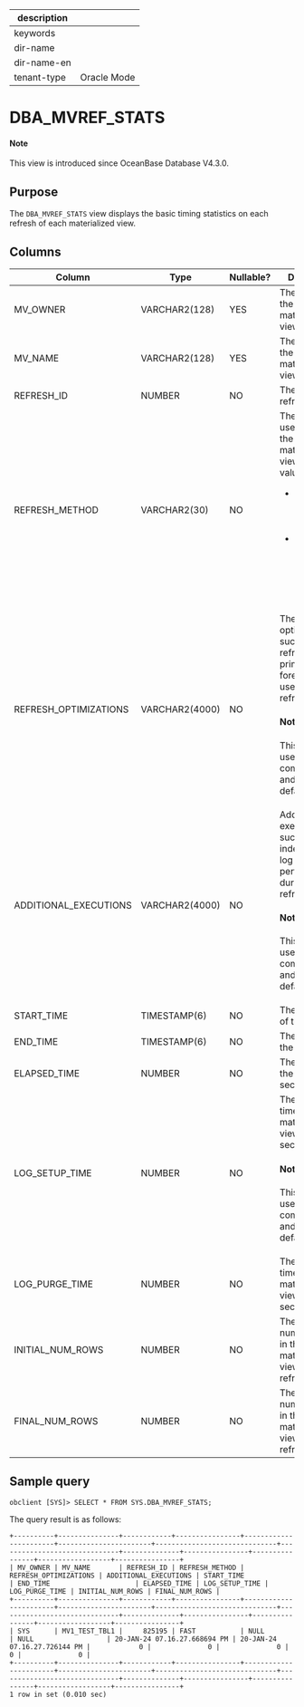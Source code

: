 | description ||
|---|---|
| keywords ||
| dir-name ||
| dir-name-en ||
| tenant-type | Oracle Mode |

# DBA_MVREF_STATS

<main id="notice" type='explain'>
<h4>Note</h4>
<p>This view is introduced since OceanBase Database V4.3.0. </p>
</main>

## Purpose

The `DBA_MVREF_STATS` view displays the basic timing statistics on each refresh of each materialized view.

## Columns

| **Column** | **Type** | **Nullable?** | **Description** |
| --- | --- | --- | --- |
| MV_OWNER | VARCHAR2(128) | YES | The owner of the materialized view. |
| MV_NAME | VARCHAR2(128) | YES | The name of the materialized view. |
| REFRESH_ID | NUMBER | NO | The ID of the refresh. |
| REFRESH_METHOD | VARCHAR2(30) | NO | The method used to refresh the materialized view. Valid values:<ul><li>`FAST`: The materialized view is fast refreshed.  </li><li>`COMPLETE`: The materialized view is completely refreshed. </li></ul> |
| REFRESH_OPTIMIZATIONS | VARCHAR2(4000) | NO | The refresh optimization, such as a null refresh, or a primary key or foreign key used during the refresh. <main id="notice" type='explain'> <h4>Note</h4><p>This column is used only for compatibility and is `NULL` by default. </p></main> |
| ADDITIONAL_EXECUTIONS | VARCHAR2(4000) | NO | Additional executions, such as an index rebuild or log operations performed during the refresh. <main id="notice" type='explain'> <h4>Note</h4><p>This column is used only for compatibility and is `NULL` by default. </p></main> |
| START_TIME | TIMESTAMP(6) | NO | The start time of the refresh. |
| END_TIME | TIMESTAMP(6) | NO | The end time of the refresh. |
| ELAPSED_TIME | NUMBER | NO | The duration of the refresh, in seconds. |
| LOG_SETUP_TIME | NUMBER | NO | The log setup time for the materialized views, in seconds.<main id="notice" type='explain'> <h4>Note</h4><p>This column is used only for compatibility and is `0` by default. </p></main> |
| LOG_PURGE_TIME | NUMBER | NO | The log purge time for the materialized view, in seconds. |
| INITIAL_NUM_ROWS | NUMBER | NO | The initial number of rows in the materialized view when the refresh starts. |
| FINAL_NUM_ROWS | NUMBER | NO | The final number of rows in the materialized view when the refresh ends. |

## Sample query

```shell
obclient [SYS]> SELECT * FROM SYS.DBA_MVREF_STATS;
```

The query result is as follows:

```shell
+----------+---------------+------------+----------------+-----------------------+-----------------------+------------------------------+------------------------------+--------------+----------------+----------------+------------------+----------------+
| MV_OWNER | MV_NAME       | REFRESH_ID | REFRESH_METHOD | REFRESH_OPTIMIZATIONS | ADDITIONAL_EXECUTIONS | START_TIME                   | END_TIME                     | ELAPSED_TIME | LOG_SETUP_TIME | LOG_PURGE_TIME | INITIAL_NUM_ROWS | FINAL_NUM_ROWS |
+----------+---------------+------------+----------------+-----------------------+-----------------------+------------------------------+------------------------------+--------------+----------------+----------------+------------------+----------------+
| SYS      | MV1_TEST_TBL1 |     825195 | FAST           | NULL                  | NULL                  | 20-JAN-24 07.16.27.668694 PM | 20-JAN-24 07.16.27.726144 PM |            0 |              0 |              0 |                0 |              0 |
+----------+---------------+------------+----------------+-----------------------+-----------------------+------------------------------+------------------------------+--------------+----------------+----------------+------------------+----------------+
1 row in set (0.010 sec)

```
